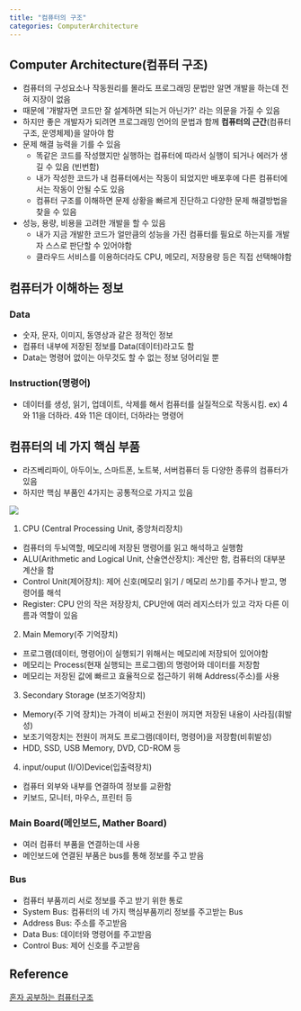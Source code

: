 ```yaml
---
title: "컴퓨터의 구조"
categories: ComputerArchitecture
---
```

## Computer Architecture(컴퓨터 구조)
- 컴퓨터의 구성요소나 작동원리를 몰라도 프로그래밍 문법만 알면 개발을 하는데 전혀 지장이 없음
- 때문에 '개발자면 코드만 잘 설계하면 되는거 아닌가?' 라는 의문을 가질 수 있음
- 하지만 좋은 개발자가 되려면 프로그래밍 언어의 문법과 함께 **컴퓨터의 근간**(컴퓨터구조, 운영체제)을 알아야 함
- 문제 해결 능력을 기를 수 있음
    - 똑같은 코드를 작성했지만 실행하는 컴퓨터에 따라서 실행이 되거나 에러가 생길 수 있음 (빈번함)
    - 내가 작성한 코드가 내 컴퓨터에서는 작동이 되었지만 배포후에 다른 컴퓨터에서는 작동이 안될 수도 있음
    - 컴퓨터 구조를 이해하면 문제 상황을 빠르게 진단하고 다양한 문제 해결방법을 찾을 수 있음
- 성능, 용량, 비용을 고려한 개발을 할 수 있음
    - 내가 지금 개발한 코드가 얼만큼의 성능을 가진 컴퓨터를 필요로 하는지를 개발자 스스로 판단할 수 있어야함
    - 클라우드 서비스를 이용하더라도 CPU, 메모리, 저장용량 등은 직접 선택해야함

## 컴퓨터가 이해하는 정보
### Data
- 숫자, 문자, 이미지, 동영상과 같은 정적인 정보
- 컴퓨터 내부에 저장된 정보를 Data(데이터)라고도 함
- Data는 명령어 없이는 아무것도 할 수 없는 정보 덩어리일 뿐

### Instruction(명령어)
- 데이터를 생성, 읽기, 업데이트, 삭제를 해서 컴퓨터를 실질적으로 작동시킴.
ex) 4와 11을 더하라.  4와 11은 데이터, 더하라는 명령어

## 컴퓨터의 네 가지 핵심 부품
- 라즈베리파이, 아두이노, 스마트폰, 노트북, 서버컴퓨터 등 다양한 종류의 컴퓨터가 있음
- 하지만 핵심 부품인 4가지는 공통적으로 가지고 있음

![]({{site.url}}/images/ComputerArchitecture/mainBoard.png)

1. CPU (Central Processing Unit, 중앙처리장치)
- 컴퓨터의 두뇌역할, 메모리에 저장된 명령어를 읽고 해석하고 실행함
- ALU(Arithmetic and Logical Unit, 산술연산장치): 계산만 함, 컴퓨터의 대부분 계산을 함
- Control Unit(제어장치): 제어 신호(메모리 읽기 / 메모리 쓰기)를 주거나 받고, 명령어를 해석
- Register: CPU 안의 작은 저장장치, CPU안에 여러 레지스터가 있고 각자 다른 이름과 역할이 있음

2. Main Memory(주 기억장치)
- 프로그램(데이터, 명령어)이 실행되기 위해서는 메모리에 저장되어 있어야함
- 메모리는 Process(현재 실행되는 프로그램)의 명령어와 데이터를 저장함
- 메모리는 저장된 값에 빠르고 효율적으로 접근하기 위해 Address(주소)를 사용

3. Secondary Storage (보조기억장치)
- Memory(주 기억 장치)는 가격이 비싸고 전원이 꺼지면 저장된 내용이 사라짐(휘발성)
- 보조기억장치는 전원이 꺼져도 프로그램(데이터, 명령어)을 저장함(비휘발성)
- HDD, SSD, USB Memory, DVD, CD-ROM 등

4. input/ouput (I/O)Device(입출력장치)
- 컴퓨터 외부와 내부를 연결하여 정보를 교환함
- 키보드, 모니터, 마우스, 프린터 등

### Main Board(메인보드, Mather Board)
- 여러 컴퓨터 부품을 연결하는데 사용
- 메인보드에 연결된 부품은 bus를 통해 정보를 주고 받음

### Bus
- 컴퓨터 부품끼리 서로 정보를 주고 받기 위한 통로
- System Bus: 컴퓨터의 네 가지 핵심부품끼리 정보를 주고받는 Bus
- Address Bus: 주소를 주고받음
- Data Bus: 데이터와 명령어를 주고받음
- Control Bus: 제어 신호를 주고받음

## Reference
[혼자 공부하는 컴퓨터구조]()
